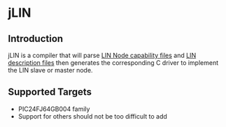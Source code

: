 # jLIN

## Introduction ##
jLIN is a compiler that will parse [LIN Node capability files](http://www.cs-group.de/fileadmin/media/Documents/LIN_Specification_Package_2.2A.pdf#page=164) and [LIN description files](http://www.cs-group.de/fileadmin/media/Documents/LIN_Specification_Package_2.2A.pdf#page=175) then generates the corresponding C driver to implement the LIN slave or master node.

## Supported Targets ##
- PIC24FJ64GB004 family
- Support for others should not be too difficult to add

